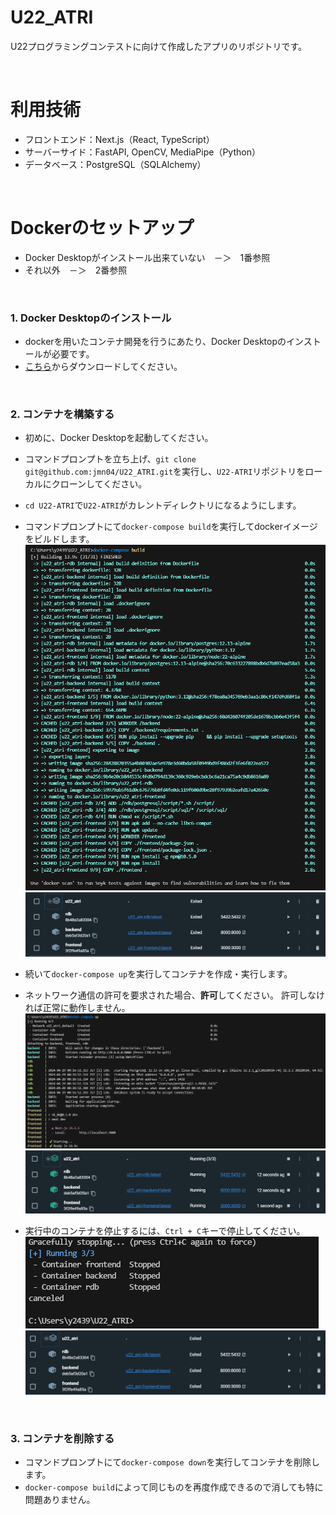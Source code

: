 # U22_ATRI
U22プログラミングコンテストに向けて作成したアプリのリポジトリです。

<br>

# 利用技術
- フロントエンド：Next.js（React, TypeScript）
- サーバーサイド：FastAPI, OpenCV, MediaPipe（Python）
- データベース：PostgreSQL（SQLAlchemy）

<br>

# Dockerのセットアップ
- Docker Desktopがインストール出来ていない　－＞　1番参照
- それ以外　－＞　2番参照
<br>

### 1. Docker Desktopのインストール
- dockerを用いたコンテナ開発を行うにあたり、Docker Desktopのインストールが必要です。
- [こちら](https://www.docker.com/ja-jp/products/docker-desktop/)からダウンロードしてください。

<br>

### 2. コンテナを構築する
- 初めに、Docker Desktopを起動してください。
- コマンドプロンプトを立ち上げ、`git clone git@github.com:jmn04/U22_ATRI.git`を実行し、`U22-ATRI`リポジトリをローカルにクローンしてください。
- `cd U22-ATRI`で`U22-ATRI`がカレントディレクトリになるようにします。
- コマンドプロンプトにて`docker-compose build`を実行してdockerイメージをビルドします。
![docker-compose build](images/docker-compose_build_image.png)
![Docker Desktop build](images/docker-desktop_build_image.png)
- 続いて`docker-compose up`を実行してコンテナを作成・実行します。
- ネットワーク通信の許可を要求された場合、**許可**してください。
  許可しなければ正常に動作しません。
![docker-compose up](images/docker-compose_up_image.png)
![Docker Desktop up](images/docker-desktop_up_image.png)

- 実行中のコンテナを停止するには、`Ctrl + C`キーで停止してください。
![docker stopped](images/docker_stopped_image.png)
![Docker Desktop stopped](images/docker-desktop_stopped_image.png)

<br>

### 3. コンテナを削除する
- コマンドプロンプトにて`docker-compose down`を実行してコンテナを削除します。
- `docker-compose build`によって同じものを再度作成できるので消しても特に問題ありません。
